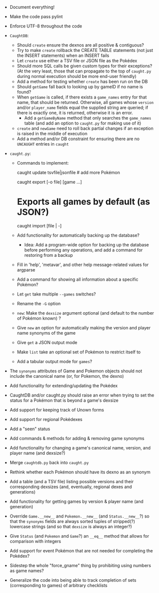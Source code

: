 - Document everything!
- Make the code pass pylint
- Enforce UTF-8 throughout the code
- `CaughtDB`:
    - Should `create` ensure the dexnos are all positive & contiguous?
    - Try to make `create` rollback the CREATE TABLE statements (not just the
      INSERT statements) when an INSERT fails
    - Let `create` use either a TSV file or JSON file as the Pokédex
    - Should more SQL calls be given custom types for their exceptions?  (At
      the very least, those that can propagate to the top of `caught.py` during
      normal execution should be more end-user friendly)
    - Add a method for testing whether `create` has been run on the DB
    - Should `getGame` fall back to looking up by gameID if no name is found?
    - When `getGame` is called, if there exists a `game_names` entry for that
      name, that should be returned.  Otherwise, all games whose `version`
      and/or `player_name` fields equal the supplied string are queried; if
      there is exactly one, it is returned, otherwise it is an error.
        - Add a `getGameByName` method that only searches the `game_names`
          table (and add an option to `caught.py` for making use of it)
    - `create` and `newGame` need to roll back partial changes if an exception
      is raised in the middle of execution
    - Add a method and/or DB constraint for ensuring there are no `UNCAUGHT`
      entries in `caught`

- `caught.py`:
    - Commands to implement:

        caught update tsvfile|jsonfile  # add more Pokémon

        caught export [-o file] [game ...]
        # Exports all games by default (as JSON?)

        caught import [file | -]

    - Add functionality for automatically backing up the database?
        - Idea: Add a program-wide option for backing up the database before
          performing any operations, and add a command for restoring from a
          backup
    - Fill in 'help', 'metavar', and other help message-related values for
      argparse
    - Add a command for showing all information about a specific Pokémon?
    - Let `get` take multiple `--games` switches?
    - Rename the `-G` option
    - `new`: Make the `dexsize` argument optional (and default to the number of
      Pokémon known) ?
    - Give `new` an option for automatically making the version and player name
      synonyms of the game
    - Give `get` a JSON output mode
    - Make `list` take an optional set of Pokémon to restrict itself to
    - Add a tabular output mode for `games`?

- The `synonyms` attributes of Game and Pokemon objects should not include the
  canonical name (or, for Pokemon, the dexno)
- Add functionality for extending/updating the Pokédex
- CaughtDB and/or caught.py should raise an error when trying to set the status
  for a Pokémon that is beyond a game's dexsize
- Add support for keeping track of Unown forms
- Add support for regional Pokédexes
- Add a "seen" status
- Add commands & methods for adding & removing game synonyms
- Add functionality for changing a game's canonical name, version, and player
  name (and dexsize?)
- Merge `caughtdb.py` back into `caught.py`
- Rethink whether each Pokémon should have its dexno as an synonym
- Add a table (and a TSV file) listing possible versions and their
  corresponding dexsizes (and, eventually, regional dexes and generations)
- Add functionality for getting games by version & player name (and generation)
- Override `Game.__new__` and `Pokemon.__new__` (and `Status.__new__`?) so that
  the `synonyms` fields are always sorted tuples of stripped(?) lowercase
  strings (and so that `dexsize` is always an integer?)
- Give `Status` (and `Pokemon` and `Game`?) an `__eq__` method that allows for
  comparison with integers
- Add support for event Pokémon that are not needed for completing the Pokédex?
- Sidestep the whole "force_gname" thing by prohibiting using numbers as game
  names?

- Generalize the code into being able to track completion of sets
  (corresponding to games) of arbitrary checklists
